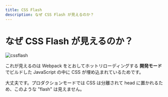 ```yaml
---
title: CSS Flash
description: なぜ CSS Flash が見えるのか？
---
```


# なぜ CSS Flash が見えるのか？

![cssflash](/flash_css.gif)

これが見えるのは Webpack をとおしてホットリローディングする **開発モード** でビルドした JavaScript の中に CSS が埋め込まれているためです。

大丈夫です。プロダクションモードでは  CSS は分離されて head に置かれるため、このような "flash" は見えません。
